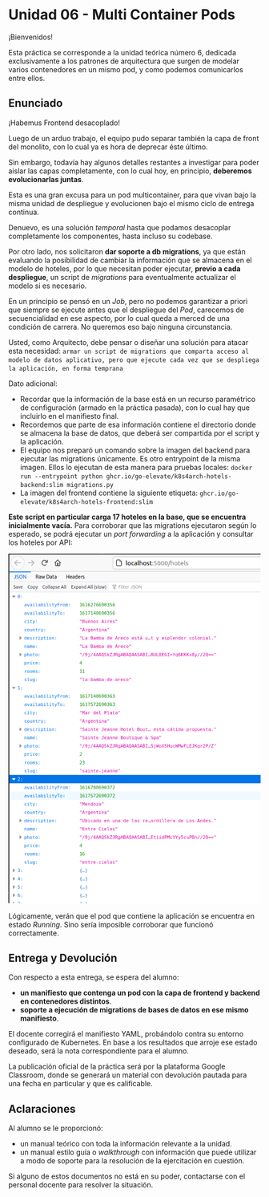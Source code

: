 # Unidad 06 - Multi Container Pods

¡Bienvenidos!

Esta práctica se corresponde a la unidad teórica número 6, dedicada exclusivamente a los patrones de arquitectura que surgen de modelar varios contenedores en un mismo pod, y como podemos comunicarlos entre ellos.

## Enunciado

¡Habemus Frontend desacoplado!

Luego de un arduo trabajo, el equipo pudo separar también la capa de front del monolito, con lo cual ya es hora de deprecar éste último.

Sin embargo, todavía hay algunos detalles restantes a investigar para poder aislar las capas completamente, con lo cual hoy, en principio, **deberemos evolucionarlas juntas**.

Esta es una gran excusa para un pod multicontainer, para que vivan bajo la misma unidad de despliegue y evolucionen bajo el mismo ciclo de entrega continua.

Denuevo, es una solución _temporal_ hasta que podamos desacoplar completamente los componentes, hasta incluso su codebase.

Por otro lado, nos solicitaron **dar soporte a db migrations**, ya que están evaluando la posibilidad de cambiar la información que se almacena en el modelo de hoteles, por lo que necesitan poder ejecutar, **previo a cada despliegue**, un script de _migrations_ para eventualmente actualizar el modelo si es necesario.

En un principio se pensó en un _Job_, pero no podemos garantizar a priori que siempre se ejecute antes que el despliegue del _Pod_, carecemos de secuencialidad en ese aspecto, por lo cual queda a merced de una condición de carrera. No queremos eso bajo ninguna circunstancia.

Usted, como Arquitecto, debe pensar o diseñar una solución para atacar esta necesidad: `armar un script de migrations que comparta acceso al modelo de datos aplicativo, pero que ejecute cada vez que se despliega la aplicación, en forma temprana`

Dato adicional:

- Recordar que la información de la base está en un recurso paramétrico de configuración (armado en la práctica pasada), con lo cual hay que incluirlo en el manifiesto final.
- Recordemos que parte de esa información contiene el directorio donde se almacena la base de datos, que deberá ser compartida por el script y la aplicación.
- El equipo nos preparó un comando sobre la imagen del backend para ejecutar las migrations únicamente. Es otro entrypoint de la misma imagen. Ellos lo ejecutan de esta manera para pruebas locales:
`docker run --entrypoint python ghcr.io/go-elevate/k8s4arch-hotels-backend:slim migrations.py`
- La imagen del frontend contiene la siguiente etiqueta: `ghcr.io/go-elevate/k8s4arch-hotels-frontend:slim`

**Este script en particular carga 17 hoteles en la base, que se encuentra inicialmente vacía.** Para corroborar que las migrations ejecutaron según lo esperado, se podrá ejecutar un _port forwarding_ a la aplicación y consultar los hoteles por API:

![hotels](hotels.png) 

Lógicamente, verán que el pod que contiene la aplicación se encuentra en estado _Running_. Sino sería imposible corroborar que funcionó correctamente.

## Entrega y Devolución

Con respecto a esta entrega, se espera del alumno:

- **un manifiesto que contenga un pod con la capa de frontend y backend en contenedores distintos**.
- **soporte a ejecución de migrations de bases de datos en ese mismo manifiesto**.

El docente corregirá el manifiesto YAML, probándolo contra su entorno configurado de Kubernetes. En base a los resultados que arroje ese estado deseado, será la nota correspondiente para el alumno.  

La publicación oficial de la práctica será por la plataforma Google Classroom, donde se generará un material con devolución pautada para una fecha en particular y que es calificable.


## Aclaraciones

Al alumno se le proporcionó:

- un manual teórico con toda la información relevante a la unidad.
- un manual estilo guía o _walkthrough_ con información que puede utilizar a modo de soporte para la resolución de la ejercitación en cuestión.

Si alguno de estos documentos no está en su poder, contactarse con el personal docente para resolver la situación.